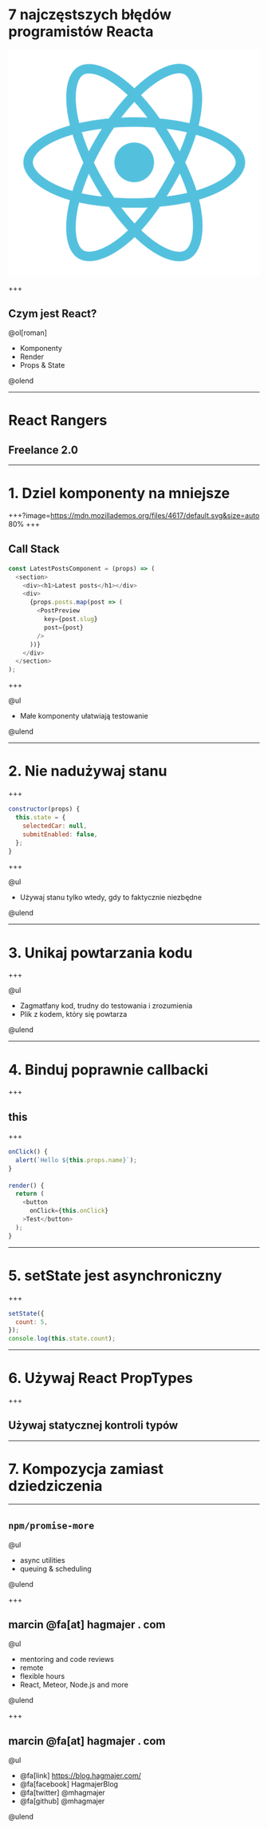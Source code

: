 # 7 najczęstszych błędów programistów Reacta
![JavaScript](assets/react-logo.png)

+++

## Czym jest React?

@ol[roman]

- Komponenty
- Render
- Props & State

@olend

---

# React Rangers

## Freelance 2.0

---

# 1. Dziel komponenty na mniejsze

<!-- https://developer.mozilla.org/en-US/docs/Web/JavaScript/EventLoop -->

+++?image=https://mdn.mozillademos.org/files/4617/default.svg&size=auto 80%
+++

## Call Stack

```javascript
const LatestPostsComponent = (props) => (
  <section>
    <div><h1>Latest posts</h1></div>
    <div>
      {props.posts.map(post => (
        <PostPreview
          key={post.slug}
          post={post}
        />
      ))}
    </div>
  </section>
);
```

+++

@ul

- Małe komponenty ułatwiają testowanie

@ulend


---

# 2. Nie nadużywaj stanu

<!-- State is a subset of data that, if changed, causes a React component to re-render itself. -->

+++

<!-- Single source of truth -->

```javascript
constructor(props) {
  this.state = {
    selectedCar: null,
    submitEnabled: false,
  };
}
```

+++

@ul

- Używaj stanu tylko wtedy, gdy to faktycznie niezbędne

@ulend

---

# 3. Unikaj powtarzania kodu

+++

@ul

- Zagmatfany kod, trudny do testowania i zrozumienia
- Plik z kodem, który się powtarza

@ulend

---

# 4. Binduj poprawnie callbacki

+++

## this

+++

```javascript
onClick() {
  alert(`Hello ${this.props.name}`);
}

render() {
  return (
    <button
      onClick={this.onClick}
    >Test</button>
  );
}
```

---

# 5. setState jest asynchroniczny

+++

```javascript
setState({
  count: 5,
});
console.log(this.state.count);
```

---

# 6. Używaj React PropTypes

+++

## Używaj statycznej kontroli typów

---

# 7. Kompozycja zamiast dziedziczenia

---

## `npm/promise-more`

@ul

- async utilities
- queuing & scheduling

@ulend

+++

## marcin @fa[at] hagmajer . com

@ul

- mentoring and code reviews
- remote
- flexible hours
- React, Meteor, Node.js and more

@ulend

+++

## marcin @fa[at] hagmajer . com

@ul

- @fa[link] https://blog.hagmajer.com/
- @fa[facebook] HagmajerBlog
- @fa[twitter] @mhagmajer
- @fa[github] @mhagmajer

@ulend
